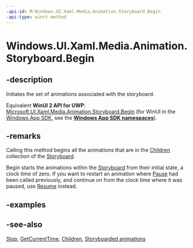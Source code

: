 ```yaml
---
-api-id: M:Windows.UI.Xaml.Media.Animation.Storyboard.Begin
-api-type: winrt method
---
```


<!-- Method syntax
public void Begin()
-->

# Windows.UI.Xaml.Media.Animation.Storyboard.Begin

## -description
Initiates the set of animations associated with the storyboard.

Equivalent **WinUI 2 API for UWP**: [Microsoft.UI.Xaml.Media.Animation.Storyboard.Begin](/windows/winui/api/microsoft.ui.xaml.media.animation.storyboard.begin) (for WinUI in the [Windows App SDK](/windows/apps/windows-app-sdk/), see the **[Windows App SDK namespaces](/windows/windows-app-sdk/api/winrt/)**).

## -remarks
Calling this method begins all the animations that are in the [Children](storyboard_children.md) collection of the [Storyboard](storyboard.md).

Begin starts the animations within the [Storyboard](storyboard.md) from their initial state, a clock time of zero. If you want to restart an animation where [Pause](storyboard_pause_1953642114.md) had been called previously, and continue on from the clock time where it was paused, use [Resume](storyboard_resume_406343050.md) instead.

## -examples

## -see-also
[Stop](storyboard_stop_1201535524.md), [GetCurrentTime](storyboard_getcurrenttime_1338472985.md), [Children](storyboard_children.md), [Storyboarded animations](/windows/uwp/graphics/storyboarded-animations)

